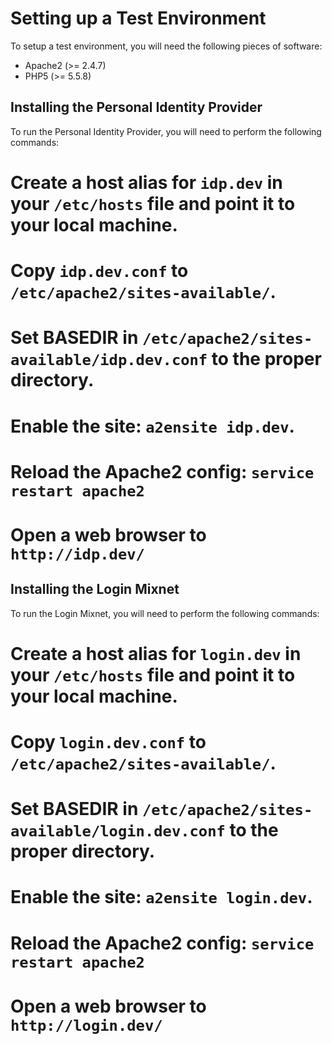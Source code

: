 Setting up a Test Environment
=============================

To setup a test environment, you will need the following pieces of software:

* Apache2 (>= 2.4.7)
* PHP5 (>= 5.5.8)

Installing the Personal Identity Provider
-----------------------------------------

To run the Personal Identity Provider, you will need to perform the following
commands:

# Create a host alias for `idp.dev` in your `/etc/hosts` file and point it to your local machine.
# Copy `idp.dev.conf` to `/etc/apache2/sites-available/`.
# Set BASEDIR in `/etc/apache2/sites-available/idp.dev.conf` to the proper directory.
# Enable the site: `a2ensite idp.dev`.
# Reload the Apache2 config: `service restart apache2`
# Open a web browser to `http://idp.dev/`

Installing the Login Mixnet
---------------------------

To run the Login Mixnet, you will need to perform the following commands:

# Create a host alias for `login.dev` in your `/etc/hosts` file and point it to your local machine.
# Copy `login.dev.conf` to `/etc/apache2/sites-available/`.
# Set BASEDIR in `/etc/apache2/sites-available/login.dev.conf` to the proper directory.
# Enable the site: `a2ensite login.dev`.
# Reload the Apache2 config: `service restart apache2`
# Open a web browser to `http://login.dev/`

